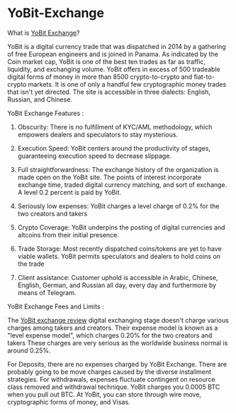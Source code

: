 # YoBit-Exchange

What is <a href="https://coinpedia.org/exchange/yobit-exchange-review/">YoBit Exchange</A>? 

YoBit is a digital currency trade that was dispatched in 2014 by a gathering of free European engineers and is joined in Panama. As indicated by the Coin market cap, YoBit is one of the best ten trades as far as traffic, liquidity, and exchanging volume.  YoBit offers in excess of 500 tradeable digital forms of money in more than 8500 crypto-to-crypto and fiat-to-crypto markets. It is one of only a handful few cryptographic money trades that isn't yet directed. The site is accessible in three dialects: English, Russian, and Chinese. 

YoBit Exchange Features :

1.	Obscurity: There is no fulfillment of KYC/AML methodology, which empowers dealers and speculators to stay mysterious. 

2.	Execution Speed: YoBit centers around the productivity of stages, guaranteeing execution speed to decrease slippage. 

3.	Full straightforwardness: The exchange history of the organization is made open on the YoBit site. The points of interest incorporate exchange time, traded digital currency matching, and sort of exchange. A level 0.2 percent is paid by YoBit. 

4.	Seriously low expenses: YoBit charges a level charge of 0.2% for the two creators and takers 

5.	Crypto Coverage: YoBit underpins the posting of digital currencies and altcoins from their initial presence. 

6.	Trade Storage: Most recently dispatched coins/tokens are yet to have viable wallets. YoBit permits speculators and dealers to hold coins on the trade 

7.	Client assistance: Customer uphold is accessible in Arabic, Chinese, English, German, and Russian all day, every day and furthermore by means of Telegram. 

YoBit Exchange Fees and Limits :

The <a href="https://coinpedia.org/exchange/yobit-exchange-review/">YoBit exchange review</A> digital exchanging stage doesn't charge various charges among takers and creators. Their expense model is known as a "level expense model", which charges 0.20% for the two creators and takers These charges are very serious as the worldwide business normal is around 0.25%. 

For Deposits, there are no expenses charged by YoBit Exchange. There are probably going to be move charges caused by the diverse installment strategies. For withdrawals, expenses fluctuate contingent on resource class removed and withdrawal technique. YoBit charges you 0.0005 BTC when you pull out BTC. At YoBit, you can store through wire move, cryptographic forms of money, and Visas.


